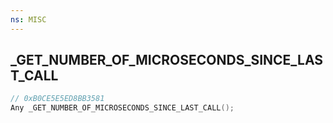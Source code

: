 ```yaml
---
ns: MISC
---
```

## _GET_NUMBER_OF_MICROSECONDS_SINCE_LAST_CALL

```c
// 0xB0CE5E5ED8BB3581
Any _GET_NUMBER_OF_MICROSECONDS_SINCE_LAST_CALL();
```

